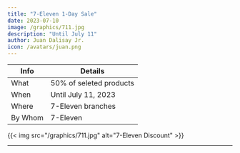 ```yaml
---
title: "7-Eleven 1-Day Sale"
date: 2023-07-10
image: /graphics/711.jpg
description: "Until July 11"
author: Juan Dalisay Jr.
icon: /avatars/juan.png
---
```



Info | Details 
--- | ---
What | 50% of seleted products
When | Until July 11, 2023
Where | 7-Eleven branches
By Whom | 7-Eleven


{{< img src="/graphics/711.jpg" alt="7-Eleven Discount" >}}

---

